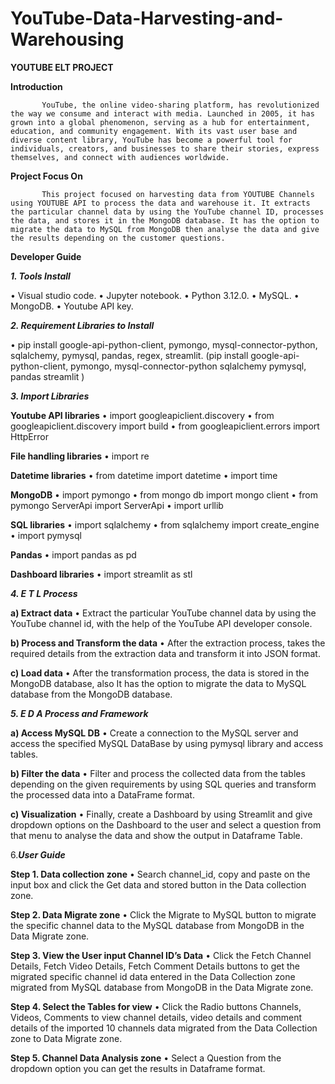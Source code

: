 # YouTube-Data-Harvesting-and-Warehousing
**YOUTUBE ELT PROJECT**

**Introduction**
                                   
           YouTube, the online video-sharing platform, has revolutionized the way we consume and interact with media. Launched in 2005, it has grown into a global phenomenon, serving as a hub for entertainment, education, and community engagement. With its vast user base and diverse content library, YouTube has become a powerful tool for individuals, creators, and businesses to share their stories, express themselves, and connect with audiences worldwide.
                                   
**Project Focus On**
                                    
           This project focused on harvesting data from YOUTUBE Channels using YOUTUBE API to process the data and warehouse it. It extracts the particular channel data by using the YouTube channel ID, processes the data, and stores it in the MongoDB database. It has the option to migrate the data to MySQL from MongoDB then analyse the data and give the results depending on the customer questions.
                                     
**Developer Guide**

_**1. Tools Install**_

•	Visual studio code.
•	Jupyter notebook.
•	Python 3.12.0.
•	MySQL.
•	MongoDB.
•	Youtube API key.

_**2. Requirement Libraries to Install**_

•	pip install google-api-python-client, pymongo, mysql-connector-python, sqlalchemy, pymysql, pandas, regex,  streamlit.
(pip install google-api-python-client, pymongo, mysql-connector-python sqlalchemy pymysql, pandas  streamlit )

_**3. Import Libraries**_

**Youtube API libraries**
•	import googleapiclient.discovery
•	from googleapiclient.discovery import build
•	from  googleapiclient.errors import HttpError

**File handling libraries**
•	import re

**Datetime libraries**
•	from datetime import datetime
•	import time

**MongoDB**
•	import pymongo
•	from mongo db import mongo client
•	from pymongo ServerApi import ServerApi
•	import urllib

**SQL libraries**
•	import sqlalchemy
•	from sqlalchemy import create_engine
•	import pymysql

**Pandas** 
•	import pandas as pd

**Dashboard libraries**
•	import streamlit as stl

_**4. E T L Process**_

**a) Extract data**
•	Extract the particular YouTube channel data by using the YouTube channel id, with the help of the YouTube API developer console.

**b) Process and Transform the data**
•	After the extraction process, takes the required details from the extraction data and transform it into JSON format.

**c) Load data**
•	After the transformation process, the data is stored in the MongoDB database, also It has the option to migrate the data to MySQL database from the MongoDB database.

_**5. E D A Process and Framework**_

**a) Access MySQL DB**
•	Create a connection to the MySQL server and access the specified MySQL DataBase by using pymysql library and access tables.

**b) Filter the data**
•	Filter and process the collected data from the tables depending on the given requirements by using SQL queries and transform the processed data into a DataFrame format.

**c) Visualization**
•	Finally, create a Dashboard by using Streamlit and give dropdown options on the Dashboard to the user and select a question from that menu to analyse the data and show the output in Dataframe Table.

6._**User Guide**_

**Step 1. Data collection zone**
•	Search channel_id, copy and paste on the input box and click the Get data and stored button in the Data collection zone.

**Step 2. Data Migrate zone**
•	Click the Migrate to MySQL button to migrate the specific channel data to the MySQL database from MongoDB in the Data Migrate zone.

**Step 3. View the User input Channel ID’s Data**
•	Click the Fetch Channel Details, Fetch Video Details, Fetch Comment Details buttons to get the migrated specific channel id data entered in the Data Collection zone migrated  from  MySQL database from MongoDB in the Data Migrate zone.

**Step 4. Select the Tables for view** 
•	Click the Radio buttons Channels, Videos, Comments to view channel details, video details and comment details of the imported 10 channels data migrated from the  Data Collection zone to Data Migrate zone.

**Step 5. Channel Data Analysis zone**
•	Select a Question from the dropdown option you can get the results in Dataframe format.


